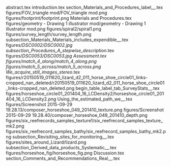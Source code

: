 abstract.tex
introduction.tex
section_Materials_and_Procedures_label__.tex
figures/FOV_triangle mod/FOV_triangle mod.png
figures/footprint/footprint.png
Materials and Procedures.tex
figures/geometry - Drawing 1 illustrator mod/geometry - Drawing 1 illustrator mod.png
figures/spiral2/spiral1.png
figures/survey_length/survey_length.png
subsection_Materials_Materials_includes_expendible__.tex
figures/_DSC0002/_DSC0002.jpg
subsection_Procedures_A_stepwise_description__.tex
figures/_DSC0053/_DSC0053.jpg
Assessment.tex
figures/match_4_along/match_4_along.png
figures/match_5_across/match_5_across.png
We_acquire_still_images_stereo__.tex
figures/r20150519_011620_lizard_d2_011_horse_shoe_circle01_links-cropped_nan_deleted/r20150519_011620_lizard_d2_011_horse_shoe_circle01_links-cropped_nan_deleted.png
begin_table_label_tab_SurveyStats__.tex
figures/horseshoe_circle01_201404_16_LCDensity2/horseshoe_circle01_201404_16_LCDensity2.png
Using_the_estimated_path_we__.tex
figures/Screenshot 2015-09-29 19.28.13/composer_horseshoe_049_201410_texture.png
figures/Screenshot 2015-09-29 19.28.40/composer_horseshoe_049_201410_depth.png
figures/six_reefrecords_samples_texture1/six_reefrecord_samples_texture_mk2.png
figures/six_reefrecord_samples_bathy/six_reefrecord_samples_bathy_mk2.png
subsection_Revisiting_sites_for_monitoring__.tex
figures/sites_around_Lizard/lizard.png
subsection_Derived_data_products_Systematic__.tex
figures/horseshoe_fig/horseshoe_fig.png
Discussion.tex
section_Comments_and_Recommendations_Real__.tex